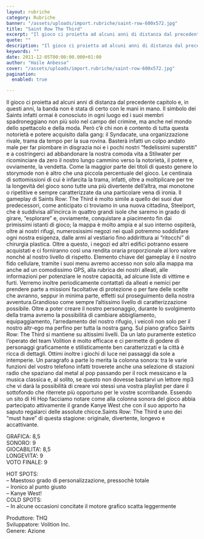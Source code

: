 ```yaml
---
layout: rubriche
category: Rubriche
banner: "/assets/uploads/import.rubriche/saint-row-600x572.jpg"
title: "Saint Row The Third"
excerpt: "Il gioco ci proietta ad alcuni anni di distanza dal precedente capitolo e, in questi anni, la banda non è stata di certo con le mani in mano. Il simbolo dei Saints infatti ormai è conosciuto in ogni luogo ed i suoi membri spadroneggiano non più solo nel campo del crimine, ma anche nel mondo [&hellip"
quote: ""
description: "Il gioco ci proietta ad alcuni anni di distanza dal precedente capitolo e, in questi anni, la banda non è stata di certo con le mani in mano. Il simbolo dei Saints infatti ormai è conosciuto in ogni luogo ed i suoi membri spadroneggiano non più solo nel campo del crimine, ma anche nel mondo [&hellip"
keywords: ""
date: 2011-12-05T00:00:00.000+01:00
author: "Haile Anbessa"
cover: "/assets/uploads/import.rubriche/saint-row-600x572.jpg"
pagination:
  enabled: true

---
```


Il gioco ci proietta ad alcuni anni di distanza dal precedente capitolo e, in questi anni, la banda non è stata di certo con le mani in mano. Il simbolo dei Saints infatti ormai è conosciuto in ogni luogo ed i suoi membri spadroneggiano non più solo nel campo del crimine, ma anche nel mondo dello spettacolo e della moda. Però c’è chi non è contento di tutta questa notorietà e potere acquisito dalla gang: il Syndacate, una organizzazione rivale, trama da tempo per la sua rovina. Basterà infatti un colpo andato male per far piombare in disgrazia noi e i pochi nostri “fedelissimi superstiti” e a costringerci ad abbandonare la nostra comoda vita a Stilwater per ricominciare da zero il nostro lungo cammino verso la notorietà, il potere e, ovviamente, la vendetta. Come la maggior parte dei titoli di questo genere lo storymode non è altro che una piccola percentuale del gioco. Le centinaia di sottomissioni di cui è infarcita la trama, infatti, oltre a moltiplicare per tre la longevità del gioco sono tutte una più divertente dell’altra, mai monotone o ripetitive e sempre caratterizzate da una particolare vena di ironia. Il gameplay di Saints Row: The Third è molto simile a quello dei suoi due predecessori, come anticipato ci troviamo in una nuova cittadina, Steelport, che è suddivisa all’incirca in quattro grandi isole che saremo in grado di girare, “esplorare” e, ovviamente, conquistare a piacimento fin dai primissimi istanti di gioco; la mappa è molto ampia e al suo interno ospiterà, oltre ai nostri rifugi, numerosissimi negozi nei quali potremmo soddisfare ogni nostra esigenza, dalle armi al vestiario fino addirittura ai “ritocchi” di chirurgia plastica. Oltre a questo, i negozi ed altri edifici potranno essere acquistati e ci forniranno così una rendita oraria proporzionale al loro valore nonché al nostro livello di rispetto. Elemento chiave del gameplay è il nostro fido cellulare, tramite i suoi menu avremo accesso non solo alla mappa ma anche ad un comodissimo GPS, alla rubrica dei nostri alleati, alle informazioni per potenziare le nostre capacità, ad alcune liste di vittime e furti. Verremo inoltre periodicamente contattati da alleati e nemici per prendere parte a missioni facoltative di protezione o per fare delle scelte che avranno, seppur in minima parte, effetti sul proseguimento della nostra avventura.Grandioso come sempre l’altissimo livello di caratterizzazione possibile. Oltre a poter creare il nostro personaggio, durante lo svolgimento della trama avremo la possibilità di cambiare abbigliamento, equipaggiamento, l’arredamento del nostro rifugio, i veicoli non solo per il nostro altr-ego ma perfino per tutta la nostra gang. Sul piano grafico Saints Row: The Third si mantiene su altissimi livelli. Da un lato puramente estetico l’operato del team Volition è molto efficace e ci permette di godere di personaggi graficamente e stilisticamente ben caratterizzati e la città è ricca di dettagli. Ottimi inoltre i giochi di luce nei passaggi da sole a intemperie. Un paragrafo a parte lo merita la colonna sonora: tra le varie funzioni del vostro telefono infatti troverete anche una selezione di stazioni radio che spaziano dal metal al pop passando per il rock messicano e la musica classica e, al solito, se questo non dovesse bastarvi un lettore mp3 che vi darà la possibilità di creare voi stessi una vostra playlist per dare il sottofondo che riterrete più opportuno per le vostre scorribande. Essendo un sito di Hi Hop facciamo notare come alla colonna sonora del gioco abbia partecipato attivamente il grande Kanye West che con il suo apporto ha saputo regalarci delle assolute chicce.Saints Row: The Third è uno dei “must have” di questa stagione: originale, divertente, longevo e accattivante.

GRAFICA: 8,5  
SONORO: 9  
GIOCABILITA’: 8,5  
LONGEVITA’: 9  
VOTO FINALE: 9

HOT SPOTS:  
– Maestoso grado di personalizzazione, pressochè totale  
– Ironico al punto giusto  
– Kanye West!  
COLD SPOTS:  
– In alcune occasioni concitate il motore grafico scatta leggermente

Produttore: THQ  
Sviluppatore: Volition Inc.  
Genere: Azione